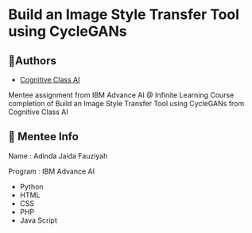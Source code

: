 # Build an Image Style Transfer Tool using CycleGANs

## 🔗Authors

- [Cognitive Class AI](https://courses.cognitiveclass.ai/)

Mentee assignment from IBM Advance AI @ Infinite Learning Course completion of Build an Image Style Transfer Tool using CycleGANs from Cognitive Class AI


## 🐹 Mentee Info 
Name : Adinda Jaida Fauziyah

Program : IBM Advance AI

* Python
* HTML
* CSS
* PHP
* Java Script
